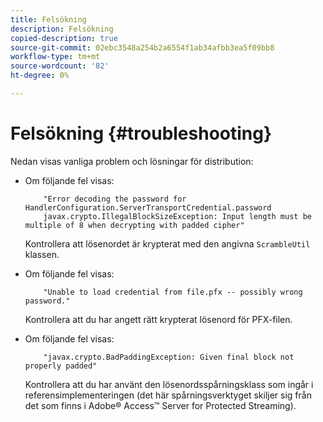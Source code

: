 ```yaml
---
title: Felsökning
description: Felsökning
copied-description: true
source-git-commit: 02ebc3548a254b2a6554f1ab34afbb3ea5f09bb8
workflow-type: tm+mt
source-wordcount: '82'
ht-degree: 0%

---
```


# Felsökning {#troubleshooting}

Nedan visas vanliga problem och lösningar för distribution:

* Om följande fel visas:

  ```
      "Error decoding the password for HandlerConfiguration.ServerTransportCredential.password  
      javax.crypto.IllegalBlockSizeException: Input length must be multiple of 8 when decrypting with padded cipher"
  ```

  Kontrollera att lösenordet är krypterat med den angivna `ScrambleUtil` klassen.

* Om följande fel visas:

  ```
      "Unable to load credential from file.pfx -- possibly wrong password."
  ```

  Kontrollera att du har angett rätt krypterat lösenord för PFX-filen.

* Om följande fel visas:

  ```
      "javax.crypto.BadPaddingException: Given final block not properly padded"
  ```

  Kontrollera att du har använt den lösenordsspårningsklass som ingår i referensimplementeringen (det här spårningsverktyget skiljer sig från det som finns i Adobe® Access™ Server for Protected Streaming).
